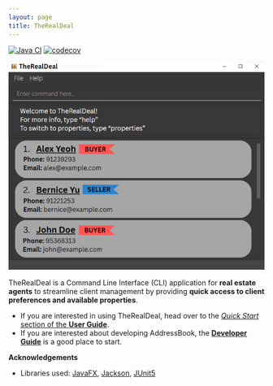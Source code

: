 ```yaml
---
layout: page
title: TheRealDeal
---
```


[![Java CI](https://github.com/AY2526S1-CS2103T-W10-2/tp/actions/workflows/gradle.yml/badge.svg?branch=master)](https://github.com/AY2526S1-CS2103T-W10-2/tp/actions/workflows/gradle.yml)
[![codecov](https://codecov.io/github/AY2526S1-CS2103T-W10-2/tp/graph/badge.svg?token=UUW9ALD7RD)](https://codecov.io/github/AY2526S1-CS2103T-W10-2/tp)

![Ui](images/Ui.png)

TheRealDeal is a Command Line Interface (CLI) application for **real estate agents** to streamline client management by providing **quick access to client preferences and available properties**.

* If you are interested in using TheRealDeal, head over to the [_Quick Start_ section of the **User Guide**](UserGuide.html#quick-start).
* If you are interested about developing AddressBook, the [**Developer Guide**](DeveloperGuide.html) is a good place to start.


**Acknowledgements**

* Libraries used: [JavaFX](https://openjfx.io/), [Jackson](https://github.com/FasterXML/jackson), [JUnit5](https://github.com/junit-team/junit5)